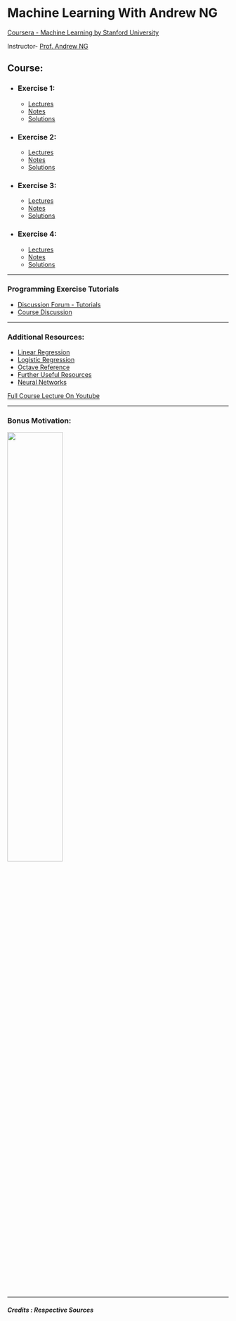 #  Machine Learning With Andrew NG 

[Coursera - Machine Learning by Stanford University](https://www.coursera.org/learn/machine-learning)

Instructor- [Prof. Andrew NG](https://www.andrewng.org/)

## Course:

- ### Exercise 1:
  - [Lectures](https://github.com/greyhatguy007/MachineLearningAndrewNG/tree/main/home/ex1/Letcures)
  - [Notes](https://github.com/greyhatguy007/MachineLearningAndrewNG/blob/main/home/ex1/Letcures/notes.pdf)
  - [Solutions](https://github.com/greyhatguy007/MachineLearningAndrewNG/blob/main/home/ex1/)


- ### Exercise 2:
  - [Lectures](https://github.com/greyhatguy007/MachineLearningAndrewNG/tree/main/home/ex2/Lectures)
  - [Notes](https://github.com/greyhatguy007/MachineLearningAndrewNG/blob/main/home/ex2/Lectures/notes.pdf)
  - [Solutions](https://github.com/greyhatguy007/MachineLearningAndrewNG/tree/main/home/ex2/)

- ### Exercise 3:
  - [Lectures](https://github.com/greyhatguy007/MachineLearningAndrewNG/tree/main/home/ex3/Lectures)
  - [Notes](https://github.com/greyhatguy007/MachineLearningAndrewNG/blob/main/home/ex3/Lectures/notes.pdf)
  - [Solutions](https://github.com/greyhatguy007/MachineLearningAndrewNG/tree/main/home/ex3/)

- ### Exercise 4:
  - [Lectures](https://github.com/greyhatguy007/MachineLearningAndrewNG/tree/main/home/ex4/Lectures)
  - [Notes](https://github.com/greyhatguy007/MachineLearningAndrewNG/blob/main/home/ex4/Lectures/notes.pdf)
  - [Solutions](https://github.com/greyhatguy007/MachineLearningAndrewNG/tree/main/home/ex4/)

<hr/>

### Programming Exercise Tutorials
- [Discussion Forum - Tutorials](https://www.coursera.org/learn/machine-learning/discussions/all/threads/m0ZdvjSrEeWddiIAC9pDDA)
- [Course Discussion](https://www.coursera.org/learn/machine-learning/discussions/all/threads/0SxufTSrEeWPACIACw4G5w)


<hr/>

### Additional Resources:
- [Linear Regression](https://adit.io/posts/2016-02-20-Linear-Regression-in-Pictures.html)
- [Logistic Regression](https://adit.io/posts/2016-03-13-Logistic-Regression.html#non-linear-classification)
- [Octave Reference](https://octave.org/octave.pdf)
- [Further Useful Resources](https://www.coursera.org/learn/machine-learning/resources/NrY2G)
- [Neural Networks](https://github.com/greyhatguy007/MachineLearningAndrewNG/tree/main/home/extras)

[Full Course Lecture On Youtube](https://youtube.com/playlist?list=PLLssT5z_DsK-h9vYZkQkYNWcItqhlRJLN)

<hr/>

### Bonus Motivation:

<img src = "https://www.azquotes.com/picture-quotes/quote-no-one-knows-what-the-right-algorithm-is-but-it-gives-us-hope-that-if-we-can-discover-andrew-ng-125-25-69.jpg" height="50%" width=50%/>

<hr/>

##### Credits : Respective Sources
